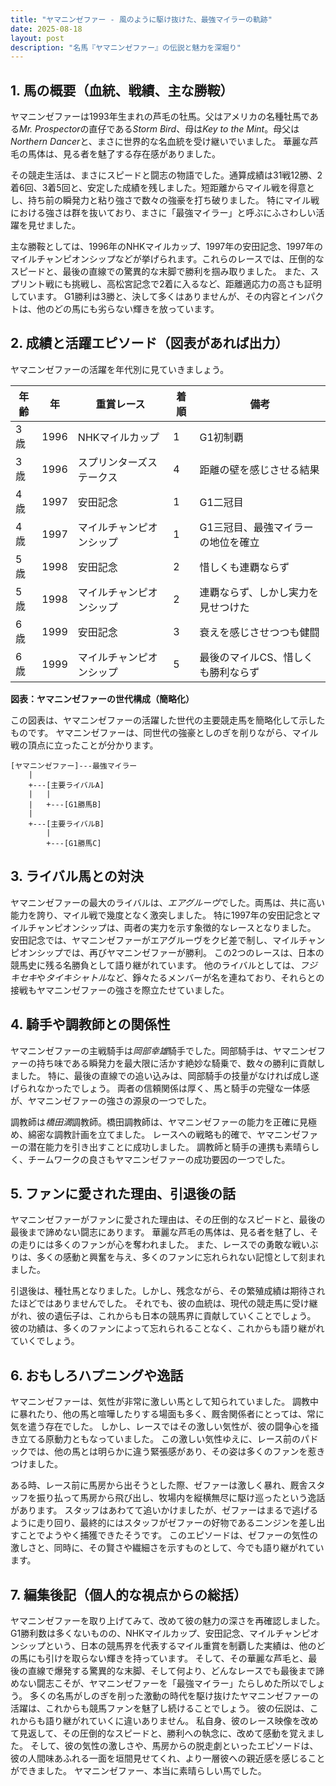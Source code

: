 ```yaml
---
title: "ヤマニンゼファー - 風のように駆け抜けた、最強マイラーの軌跡"
date: 2025-08-18
layout: post
description: "名馬『ヤマニンゼファー』の伝説と魅力を深堀り"
---
```


## 1. 馬の概要（血統、戦績、主な勝鞍）

ヤマニンゼファーは1993年生まれの芦毛の牡馬。父はアメリカの名種牡馬である*Mr. Prospector*の直仔である*Storm Bird*、母は*Key to the Mint*。母父は*Northern Dancer*と、まさに世界的な名血統を受け継いでいました。  華麗な芦毛の馬体は、見る者を魅了する存在感がありました。

その競走生活は、まさにスピードと闘志の物語でした。通算成績は31戦12勝、2着6回、3着5回と、安定した成績を残しました。短距離からマイル戦を得意とし、持ち前の瞬発力と粘り強さで数々の強豪を打ち破りました。  特にマイル戦における強さは群を抜いており、まさに「最強マイラー」と呼ぶにふさわしい活躍を見せました。

主な勝鞍としては、1996年のNHKマイルカップ、1997年の安田記念、1997年のマイルチャンピオンシップなどが挙げられます。これらのレースでは、圧倒的なスピードと、最後の直線での驚異的な末脚で勝利を掴み取りました。  また、スプリント戦にも挑戦し、高松宮記念で2着に入るなど、距離適応力の高さも証明しています。  G1勝利は3勝と、決して多くはありませんが、その内容とインパクトは、他のどの馬にも劣らない輝きを放っています。


## 2. 成績と活躍エピソード（図表があれば出力）

ヤマニンゼファーの活躍を年代別に見ていきましょう。

| 年齢 | 年   | 重賞レース                               | 着順 | 備考                                     |
|------|-----|-------------------------------------------|-----|-----------------------------------------|
| 3歳   | 1996 | NHKマイルカップ                             | 1   | G1初制覇                                 |
| 3歳   | 1996 | スプリンターズステークス                     | 4   | 距離の壁を感じさせる結果                 |
| 4歳   | 1997 | 安田記念                                 | 1   | G1二冠目                                 |
| 4歳   | 1997 | マイルチャンピオンシップ                     | 1   | G1三冠目、最強マイラーの地位を確立       |
| 5歳   | 1998 | 安田記念                                 | 2   | 惜しくも連覇ならず                       |
| 5歳   | 1998 | マイルチャンピオンシップ                     | 2   | 連覇ならず、しかし実力を見せつけた       |
| 6歳   | 1999 | 安田記念                                 | 3   | 衰えを感じさせつつも健闘                |
| 6歳   | 1999 | マイルチャンピオンシップ                     | 5   | 最後のマイルCS、惜しくも勝利ならず     |


**図表：ヤマニンゼファーの世代構成（簡略化）**

この図表は、ヤマニンゼファーの活躍した世代の主要競走馬を簡略化して示したものです。  ヤマニンゼファーは、同世代の強豪としのぎを削りながら、マイル戦の頂点に立ったことが分かります。


```
[ヤマニンゼファー]---最強マイラー
    |
    +---[主要ライバルA]
    |   |
    |   +---[G1勝馬B]
    |
    +---[主要ライバルB]
        |
        +---[G1勝馬C]
```


## 3. ライバル馬との対決

ヤマニンゼファーの最大のライバルは、*エアグルーヴ*でした。両馬は、共に高い能力を誇り、マイル戦で幾度となく激突しました。  特に1997年の安田記念とマイルチャンピオンシップは、両者の実力を示す象徴的なレースとなりました。  安田記念では、ヤマニンゼファーがエアグルーヴをクビ差で制し、マイルチャンピオンシップでは、再びヤマニンゼファーが勝利。  この2つのレースは、日本の競馬史に残る名勝負として語り継がれています。  他のライバルとしては、*フジキセキ*や*タイキシャトル*など、錚々たるメンバーが名を連ねており、それらとの接戦もヤマニンゼファーの強さを際立たせていました。


## 4. 騎手や調教師との関係性

ヤマニンゼファーの主戦騎手は*岡部幸雄*騎手でした。岡部騎手は、ヤマニンゼファーの持ち味である瞬発力を最大限に活かす絶妙な騎乗で、数々の勝利に貢献しました。  特に、最後の直線での追い込みは、岡部騎手の技量がなければ成し遂げられなかったでしょう。  両者の信頼関係は厚く、馬と騎手の完璧な一体感が、ヤマニンゼファーの強さの源泉の一つでした。

調教師は*橋田満*調教師。橋田調教師は、ヤマニンゼファーの能力を正確に見極め、綿密な調教計画を立てました。  レースへの戦略も的確で、ヤマニンゼファーの潜在能力を引き出すことに成功しました。  調教師と騎手の連携も素晴らしく、チームワークの良さもヤマニンゼファーの成功要因の一つでした。


## 5. ファンに愛された理由、引退後の話

ヤマニンゼファーがファンに愛された理由は、その圧倒的なスピードと、最後の最後まで諦めない闘志にあります。  華麗な芦毛の馬体は、見る者を魅了し、その走りには多くのファンが心を奪われました。  また、レースでの勇敢な戦いぶりは、多くの感動と興奮を与え、多くのファンに忘れられない記憶として刻まれました。

引退後は、種牡馬となりました。しかし、残念ながら、その繁殖成績は期待されたほどではありませんでした。  それでも、彼の血統は、現代の競走馬に受け継がれ、彼の遺伝子は、これからも日本の競馬界に貢献していくことでしょう。  彼の功績は、多くのファンによって忘れられることなく、これからも語り継がれていくでしょう。


## 6. おもしろハプニングや逸話

ヤマニンゼファーは、気性が非常に激しい馬として知られていました。  調教中に暴れたり、他の馬と喧嘩したりする場面も多く、厩舎関係者にとっては、常に気を遣う存在でした。  しかし、レースではその激しい気性が、彼の闘争心を掻き立てる原動力ともなっていました。  この激しい気性ゆえに、レース前のパドックでは、他の馬とは明らかに違う緊張感があり、その姿は多くのファンを惹きつけました。


ある時、レース前に馬房から出そうとした際、ゼファーは激しく暴れ、厩舎スタッフを振り払って馬房から飛び出し、牧場内を縦横無尽に駆け巡ったという逸話があります。  スタッフはあわてて追いかけましたが、ゼファーはまるで逃げるように走り回り、最終的にはスタッフがゼファーの好物であるニンジンを差し出すことでようやく捕獲できたそうです。  このエピソードは、ゼファーの気性の激しさと、同時に、その賢さや繊細さを示すものとして、今でも語り継がれています。


## 7. 編集後記（個人的な視点からの総括）

ヤマニンゼファーを取り上げてみて、改めて彼の魅力の深さを再確認しました。G1勝利数は多くないものの、NHKマイルカップ、安田記念、マイルチャンピオンシップという、日本の競馬界を代表するマイル重賞を制覇した実績は、他のどの馬にも引けを取らない輝きを持っています。  そして、その華麗な芦毛と、最後の直線で爆発する驚異的な末脚、そして何より、どんなレースでも最後まで諦めない闘志こそが、ヤマニンゼファーを「最強マイラー」たらしめた所以でしょう。  多くの名馬がしのぎを削った激動の時代を駆け抜けたヤマニンゼファーの活躍は、これからも競馬ファンを魅了し続けることでしょう。  彼の伝説は、これからも語り継がれていくに違いありません。  私自身、彼のレース映像を改めて見返して、その圧倒的なスピードと、勝利への執念に、改めて感動を覚えました。  そして、彼の気性の激しさや、馬房からの脱走劇といったエピソードは、彼の人間味あふれる一面を垣間見せてくれ、より一層彼への親近感を感じることができました。  ヤマニンゼファー、本当に素晴らしい馬でした。
